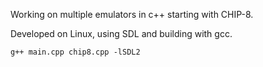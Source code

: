 Working on multiple emulators in c++ starting with CHIP-8.

Developed on Linux, using SDL and building with gcc.
```
g++ main.cpp chip8.cpp -lSDL2
```
